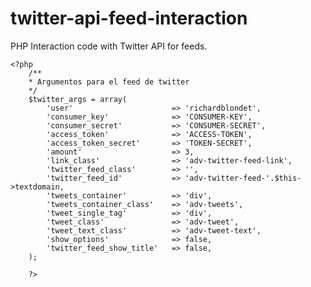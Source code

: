 # twitter-api-feed-interaction
PHP Interaction code with Twitter API for feeds. 


    <?php 
		/**
		* Argumentos para el feed de twitter
		*/
		$twitter_args = array(
			'user'						=> 'richardblondet',
			'consumer_key'				=> 'CONSUMER-KEY',
			'consumer_secret' 			=> 'CONSUMER-SECRET',
			'access_token'				=> 'ACCESS-TOKEN',
			'access_token_secret'		=> 'TOKEN-SECRET',
			'amount' 					=> 3,
			'link_class' 				=> 'adv-twitter-feed-link',
			'twitter_feed_class'		=> '',
			'twitter_feed_id' 			=> 'adv-twitter-feed-'.$this->textdomain,
			'tweets_container'			=> 'div',
			'tweets_container_class' 	=> 'adv-tweets',
			'tweet_single_tag'			=> 'div',
			'tweet_class' 				=> 'adv-tweet',
			'tweet_text_class'			=> 'adv-tweet-text',
			'show_options'  			=> false,
			'twitter_feed_show_title' 	=> false,
		);

		?>


